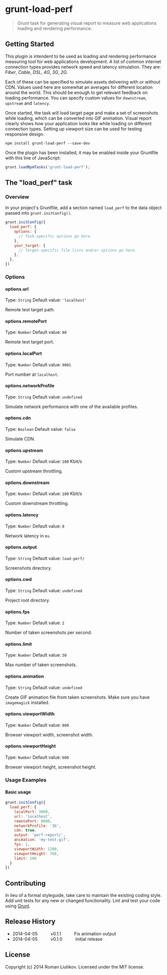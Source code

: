 # grunt-load-perf

> Grunt task for generating visual report to measure web applications loading and rendering performance.

## Getting Started
This plugin is intendent to be used as loading and rendering performance measuring tool for web applications development. A list of common internet connection types provides network speed and latency simulation. They are: *Fiber*, *Cable*, *DSL*, *4G*, *3G*, *2G*.

Each of these can be specified to simulate assets delivering with or without CDN. Values used here are somewhat an averages for different location around the world. This should be enough to get relevant feedback on loading performance. You can specify custom values for `downstream`, `upstream` and `latency`.

Once started, the task will load target page and make a set of screenshots while loading, which can be converted into GIF animation. Visual report clearly shows how your application looks like while loading on different connection types. Setting up viewport size can be used for testing responsive design.

```shell
npm install grunt-load-perf --save-dev
```

Once the plugin has been installed, it may be enabled inside your Gruntfile with this line of JavaScript:

```js
grunt.loadNpmTasks('grunt-load-perf');
```

## The "load_perf" task

### Overview
In your project's Gruntfile, add a section named `load_perf` to the data object passed into `grunt.initConfig()`.

```js
grunt.initConfig({
  load_perf: {
    options: {
      // Task-specific options go here.
    },
    your_target: {
      // Target-specific file lists and/or options go here.
    },
  },
})
```

### Options

#### options.url
Type: `String`
Default value: `'localhost'`

Remote test target path.

#### options.remotePort
Type: `Number`
Default value: `80`

Remote test target port.

#### options.localPort
Type: `Number`
Default value: `9001`

Port number at `localhost`.

#### options.networkProfile
Type: `String`
Default value: `undefined`

Simulate network performance with one of the available profiles.

#### options.cdn
Type: `Boolean`
Default value: `false`

Simulate CDN.

#### options.upstream
Type: `Number`
Default value: `100` Kbit/s

Custom upstream throttling.

#### options.downstream
Type: `Number`
Default value: `100` Kbit/s

Custom downstream throttling.

#### options.latency
Type: `Number`
Default value: `0`

Network latency in `ms`.

#### options.output
Type: `String`
Default value: `load-perf/`

Screenshots directory.

#### options.cwd
Type: `String`
Default value: `undefined`

Project root directory.

#### options.fps
Type: `Number`
Default value: `2`

Number of taken screenshots per second.

#### options.limit
Type: `Number`
Default value: `30`

Max number of taken screenshots.

#### options.animation
Type: `String`
Default value: `undefined`

Create GIF animation file from taken screenshots. Make sure you have `imagemagick` installed.

#### options.viewportWidth
Type: `Number`
Default value: `800`

Browser viewport width, screenshot width.

#### options.viewportHeight
Type: `Number`
Default value: `600`

Browser viewport height, screenshot height.

### Usage Examples

#### Basic usage

```js
grunt.initConfig({
  load_perf: {
    localPort: 3000,
    url: 'localhost',
    remotePort: 8080,
    networkProfile: '3G',
    cdn: true,
    output: 'perf-report/',
    animation: 'my-test.gif',
    fps: 1,
    viewportWidth: 1280,
    viewportHeight: 768,
    limit: 100
  }
})
```

## Contributing
In lieu of a formal styleguide, take care to maintain the existing coding style. Add unit tests for any new or changed functionality. Lint and test your code using [Grunt](http://gruntjs.com/).

## Release History
- 2014-04-05   v0.1.1   Fix animation output
- 2014-04-05   v0.1.0   Initial release

## License
Copyright (c) 2014 Roman Liutikov. Licensed under the MIT license.
